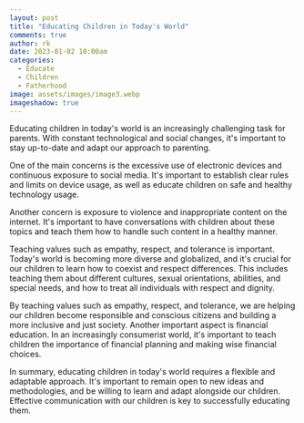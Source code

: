 ```yaml
---
layout: post
title: "Educating Children in Today's World"
comments: true
author: rk
date: 2023-01-02 10:00am
categories:
  - Educate
  - Children
  - Fatherhood
image: assets/images/image3.webp
imageshadow: true
---
```


Educating children in today's world is an increasingly challenging task for parents. With constant technological and social changes, it's important to stay up-to-date and adapt our approach to parenting.

One of the main concerns is the excessive use of electronic devices and continuous exposure to social media. It's important to establish clear rules and limits on device usage, as well as educate children on safe and healthy technology usage.

Another concern is exposure to violence and inappropriate content on the internet. It's important to have conversations with children about these topics and teach them how to handle such content in a healthy manner.

Teaching values such as empathy, respect, and tolerance is important. Today's world is becoming more diverse and globalized, and it's crucial for our children to learn how to coexist and respect differences. This includes teaching them about different cultures, sexual orientations, abilities, and special needs, and how to treat all individuals with respect and dignity.

By teaching values such as empathy, respect, and tolerance, we are helping our children become responsible and conscious citizens and building a more inclusive and just society. Another important aspect is financial education. In an increasingly consumerist world, it's important to teach children the importance of financial planning and making wise financial choices.

In summary, educating children in today's world requires a flexible and adaptable approach. It's important to remain open to new ideas and methodologies, and be willing to learn and adapt alongside our children. Effective communication with our children is key to successfully educating them.
